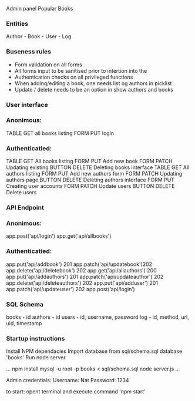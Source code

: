 Admin panel Popular Books

### Entities

Author - Book - User - Log

### Buseness rules

- Form validation on all forms
- All forms input to be sanitised prior to intertion into the
- Authentication checks on all privileged functions
- When adding/editing a book, one needs list og authors in picklist
- Update / delete needs to be an option in show authors and books

### User interface

### Anonimous:

TABLE GET all books listing
FORM PUT login

### Authenticatied:

TABLE GET All books listing
FORM PUT Add new book
FORM PATCH Updating existing
BUTTON DELETE Deleting books interface
TABLE GET All authors listing
FORM PUT Add new authors form
FORM PATCH Updating authors page
BUTTON DELETE Deleting authors interface
FORM PUT Creating user accounts
FORM PATCH Update users
BUTTON DELETE Delete users

### API Endpoint

### Anonimous:

app.post('api/login')
app.get('api/allbooks')

### Authenticatied:

app.put('api/addbook') 201
app.patch('api/updatebook')202
app.delete('api/deletebook') 202
app.get('api/allauthors') 200
app.put('api/addauthors') 201
app.patch('api/updateauthor') 202
app.delete('api/deleteauthors') 202
app.put('api/adduser') 201
app.patch('api/updateuser') 202
app.post(‘api/login’)

### SQL Schema

books - id
authors - id
users - id, username, password
log - id, method, url, uid, timestamp

### Startup instructions

Install NPM dependacies
Import database from sql/schema.sql database 'books'
Run node server

...
npm install
mysql -u root -p books < sql/schema.sql
node server.js
...

Admin credentials:
Username: Nat
Password: 1234

to start: opent terminal and execute command 'npm start'
